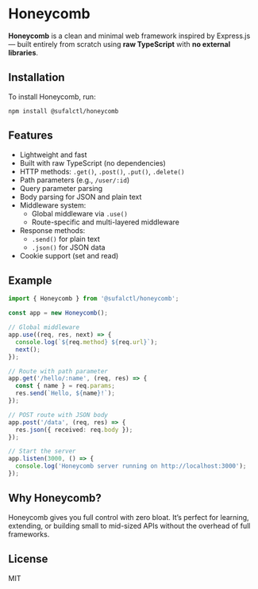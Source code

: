 
# Honeycomb

**Honeycomb** is a clean and minimal web framework inspired by Express.js — built entirely from scratch using **raw TypeScript** with **no external libraries**.

## Installation

To install Honeycomb, run:

```
npm install @sufalctl/honeycomb
```

## Features

- Lightweight and fast  
- Built with raw TypeScript (no dependencies)  
- HTTP methods: `.get()`, `.post()`, `.put()`, `.delete()`  
- Path parameters (e.g., `/user/:id`)  
- Query parameter parsing  
- Body parsing for JSON and plain text  
- Middleware system:
  - Global middleware via `.use()`
  - Route-specific and multi-layered middleware
- Response methods:
  - `.send()` for plain text
  - `.json()` for JSON data
- Cookie support (set and read)

## Example

```ts
import { Honeycomb } from '@sufalctl/honeycomb';

const app = new Honeycomb();

// Global middleware
app.use((req, res, next) => {
  console.log(`${req.method} ${req.url}`);
  next();
});

// Route with path parameter
app.get('/hello/:name', (req, res) => {
  const { name } = req.params;
  res.send(`Hello, ${name}!`);
});

// POST route with JSON body
app.post('/data', (req, res) => {
  res.json({ received: req.body });
});

// Start the server
app.listen(3000, () => {
  console.log('Honeycomb server running on http://localhost:3000');
});
```

## Why Honeycomb?

Honeycomb gives you full control with zero bloat. It’s perfect for learning, extending, or building small to mid-sized APIs without the overhead of full frameworks.

## License

MIT
